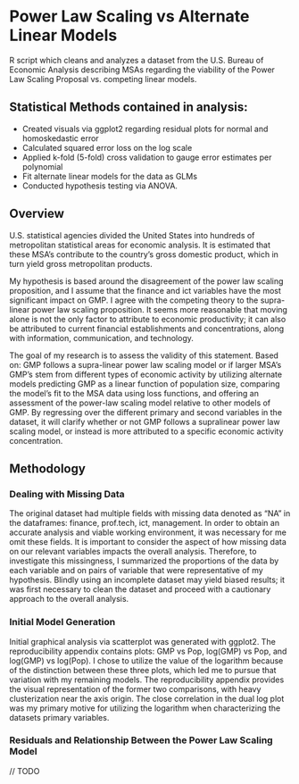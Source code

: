 # Power Law Scaling vs Alternate Linear Models
R script which cleans and analyzes a dataset from the U.S. Bureau of Economic Analysis describing MSAs regarding the viability of the Power Law Scaling Proposal vs. competing linear models.

## Statistical Methods contained in analysis:
*  Created visuals via ggplot2 regarding residual plots for normal and homoskedastic error
*  Calculated squared error loss on the log scale
*  Applied k-fold (5-fold) cross validation to gauge error estimates per polynomial
*  Fit alternate linear models for the data as GLMs
*  Conducted hypothesis testing via ANOVA.   

## Overview
  U.S. statistical agencies divided the United States into hundreds of metropolitan statistical
areas for economic analysis. It is estimated that these MSA’s contribute to the country’s gross
domestic product, which in turn yield gross metropolitan products.

  My hypothesis is based around the disagreement of the power law scaling proposition, and I
assume that the finance and ict variables have the most significant impact on GMP. I agree with the competing theory to the supra-linear power law scaling proposition. It seems more reasonable that moving alone is not the only factor to attribute to economic productivity; it
can also be attributed to current financial establishments and concentrations, along with
information, communication, and technology.

The goal of my research is to assess the validity of this statement. Based on: GMP follows a
supra-linear power law scaling model or if larger MSA’s GMP’s stem from different types of
economic activity by utilizing alternate models predicting GMP as a linear function of population
size, comparing the model’s fit to the MSA data using loss functions, and offering an assessment of
the power-law scaling model relative to other models of GMP. By regressing over the different
primary and second variables in the dataset, it will clarify whether or not GMP follows a supralinear
power law scaling model, or instead is more attributed to a specific economic activity
concentration.

## Methodology
### Dealing with Missing Data
The original dataset had multiple fields with missing data denoted as “NA” in the
dataframes: finance, prof.tech, ict, management. In order to obtain an accurate analysis and viable
working environment, it was necessary for me omit these fields. It is important to consider the
aspect of how missing data on our relevant variables impacts the overall analysis. Therefore, to
investigate this missingness, I summarized the proportions of the data by each variable and on
pairs of variable that were representative of my hypothesis. Blindly using an incomplete dataset
may yield biased results; it was first necessary to clean the dataset and proceed with a cautionary
approach to the overall analysis.

### Initial Model Generation
Initial graphical analysis via scatterplot was generated with ggplot2. The reproducibility
appendix contains plots: GMP vs Pop, log(GMP) vs Pop, and log(GMP) vs log(Pop). I chose to utilize
the value of the logarithm because of the distinction between these three plots, which led me to
pursue that variation with my remaining models. The reproducibility appendix provides the visual
representation of the former two comparisons, with heavy clusterization near the axis origin. The
close correlation in the dual log plot was my primary motive for utilizing the logarithm when
characterizing the datasets primary variables.

### Residuals and Relationship Between the Power Law Scaling Model

//  TODO 
